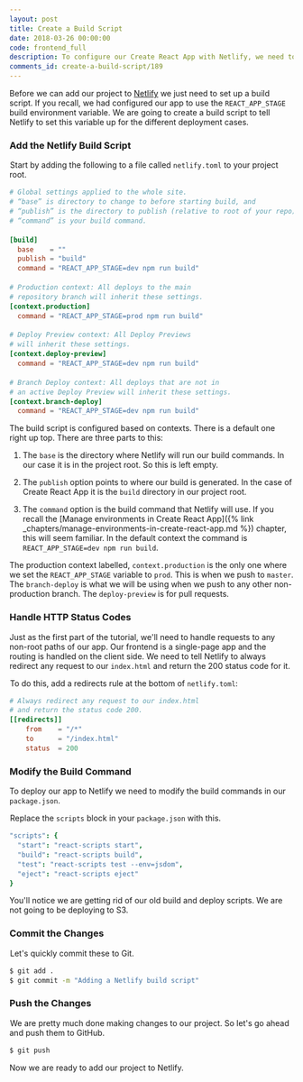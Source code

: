 ```yaml
---
layout: post
title: Create a Build Script
date: 2018-03-26 00:00:00
code: frontend_full
description: To configure our Create React App with Netlify, we need to add a build script to our project root. To make sure that we return a HTTP status code of 200 for our React Router routes we will be adding a redirects rule.
comments_id: create-a-build-script/189
---
```


Before we can add our project to [Netlify](https://www.netlify.com) we just need to set up a build script. If you recall, we had configured our app to use the `REACT_APP_STAGE` build environment variable. We are going to create a build script to tell Netlify to set this variable up for the different deployment cases.

### Add the Netlify Build Script

<img class="code-marker" src="/assets/s.png" />Start by adding the following to a file called `netlify.toml` to your project root.

``` toml
# Global settings applied to the whole site.
# “base” is directory to change to before starting build, and
# “publish” is the directory to publish (relative to root of your repo).
# “command” is your build command.

[build]
  base    = ""
  publish = "build"
  command = "REACT_APP_STAGE=dev npm run build"

# Production context: All deploys to the main
# repository branch will inherit these settings.
[context.production]
  command = "REACT_APP_STAGE=prod npm run build"

# Deploy Preview context: All Deploy Previews
# will inherit these settings.
[context.deploy-preview]
  command = "REACT_APP_STAGE=dev npm run build"

# Branch Deploy context: All deploys that are not in
# an active Deploy Preview will inherit these settings.
[context.branch-deploy]
  command = "REACT_APP_STAGE=dev npm run build"
```

The build script is configured based on contexts. There is a default one right up top. There are three parts to this:

1. The `base` is the directory where Netlify will run our build commands. In our case it is in the project root. So this is left empty.

2. The `publish` option points to where our build is generated. In the case of Create React App it is the `build` directory in our project root.

3. The `command` option is the build command that Netlify will use. If you recall the [Manage environments in Create React App]({% link _chapters/manage-environments-in-create-react-app.md %}) chapter, this will seem familiar. In the default context the command is `REACT_APP_STAGE=dev npm run build`.

The production context labelled, `context.production` is the only one where we set the `REACT_APP_STAGE` variable to `prod`. This is when we push to `master`. The `branch-deploy` is what we will be using when we push to any other non-production branch. The `deploy-preview` is for pull requests.

### Handle HTTP Status Codes

Just as the first part of the tutorial, we'll need to handle requests to any non-root paths of our app. Our frontend is a single-page app and the routing is handled on the client side. We need to tell Netlify to always redirect any request to our `index.html` and return the 200 status code for it.

<img class="code-marker" src="/assets/s.png" />To do this, add a redirects rule at the bottom of `netlify.toml`:

``` toml
# Always redirect any request to our index.html
# and return the status code 200.
[[redirects]]
    from    = "/*"
    to      = "/index.html"
    status  = 200
```

### Modify the Build Command

To deploy our app to Netlify we need to modify the build commands in our `package.json`.

<img class="code-marker" src="/assets/s.png" />Replace the `scripts` block in your `package.json` with this.

``` coffee
"scripts": {
  "start": "react-scripts start",
  "build": "react-scripts build",
  "test": "react-scripts test --env=jsdom",
  "eject": "react-scripts eject"
}
```

You'll notice we are getting rid of our old build and deploy scripts. We are not going to be deploying to S3.

### Commit the Changes

<img class="code-marker" src="/assets/s.png" />Let's quickly commit these to Git.

``` bash
$ git add .
$ git commit -m "Adding a Netlify build script"
```

### Push the Changes

<img class="code-marker" src="/assets/s.png" />We are pretty much done making changes to our project. So let's go ahead and push them to GitHub.

``` bash
$ git push
```

 Now we are ready to add our project to Netlify.
